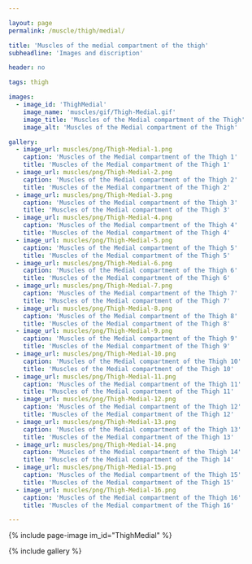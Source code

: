 ```yaml
---

layout: page
permalink: /muscle/thigh/medial/

title: 'Muscles of the medial compartment of the thigh'
subheadline: 'Images and discription'

header: no

tags: thigh

images:
  - image_id: 'ThighMedial'
    image_name: 'muscles/gif/Thigh-Medial.gif'
    image_title: 'Muscles of the Medial compartment of the Thigh'
    image_alt: 'Muscles of the Medial compartment of the Thigh' 

gallery:
  - image_url: muscles/png/Thigh-Medial-1.png
    caption: 'Muscles of the Medial compartment of the Thigh 1'
    title: 'Muscles of the Medial compartment of the Thigh 1'
  - image_url: muscles/png/Thigh-Medial-2.png
    caption: 'Muscles of the Medial compartment of the Thigh 2'
    title: 'Muscles of the Medial compartment of the Thigh 2'
  - image_url: muscles/png/Thigh-Medial-3.png
    caption: 'Muscles of the Medial compartment of the Thigh 3'
    title: 'Muscles of the Medial compartment of the Thigh 3'
  - image_url: muscles/png/Thigh-Medial-4.png
    caption: 'Muscles of the Medial compartment of the Thigh 4'
    title: 'Muscles of the Medial compartment of the Thigh 4'
  - image_url: muscles/png/Thigh-Medial-5.png
    caption: 'Muscles of the Medial compartment of the Thigh 5'
    title: 'Muscles of the Medial compartment of the Thigh 5'
  - image_url: muscles/png/Thigh-Medial-6.png
    caption: 'Muscles of the Medial compartment of the Thigh 6'
    title: 'Muscles of the Medial compartment of the Thigh 6'
  - image_url: muscles/png/Thigh-Medial-7.png
    caption: 'Muscles of the Medial compartment of the Thigh 7'
    title: 'Muscles of the Medial compartment of the Thigh 7'
  - image_url: muscles/png/Thigh-Medial-8.png
    caption: 'Muscles of the Medial compartment of the Thigh 8'
    title: 'Muscles of the Medial compartment of the Thigh 8'
  - image_url: muscles/png/Thigh-Medial-9.png
    caption: 'Muscles of the Medial compartment of the Thigh 9'
    title: 'Muscles of the Medial compartment of the Thigh 9'
  - image_url: muscles/png/Thigh-Medial-10.png
    caption: 'Muscles of the Medial compartment of the Thigh 10'
    title: 'Muscles of the Medial compartment of the Thigh 10'
  - image_url: muscles/png/Thigh-Medial-11.png
    caption: 'Muscles of the Medial compartment of the Thigh 11'
    title: 'Muscles of the Medial compartment of the Thigh 11'
  - image_url: muscles/png/Thigh-Medial-12.png
    caption: 'Muscles of the Medial compartment of the Thigh 12'
    title: 'Muscles of the Medial compartment of the Thigh 12'
  - image_url: muscles/png/Thigh-Medial-13.png
    caption: 'Muscles of the Medial compartment of the Thigh 13'
    title: 'Muscles of the Medial compartment of the Thigh 13'
  - image_url: muscles/png/Thigh-Medial-14.png
    caption: 'Muscles of the Medial compartment of the Thigh 14'
    title: 'Muscles of the Medial compartment of the Thigh 14'
  - image_url: muscles/png/Thigh-Medial-15.png
    caption: 'Muscles of the Medial compartment of the Thigh 15'
    title: 'Muscles of the Medial compartment of the Thigh 15'
  - image_url: muscles/png/Thigh-Medial-16.png
    caption: 'Muscles of the Medial compartment of the Thigh 16'
    title: 'Muscles of the Medial compartment of the Thigh 16'

---
```


{% include page-image im_id="ThighMedial" %}

{% include gallery %}